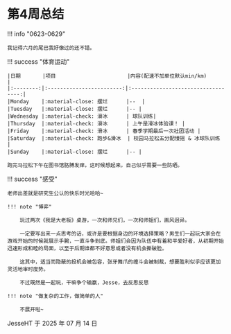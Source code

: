 # 第4周总结

!!! info "0623-0629"

    我记得六月的尾巴我好像过的还不错。
    
!!! success "体育运动"

    |日期       |项目                       |内容(配速不加单位默认min/km)           |
    |:--------:|:------------------------:|:----------------------------------:|
    |Monday    |:material-close: 摆烂      |--  |
    |Tuesday   |:material-close: 摆烂      |-- |
    |Wednesday |:material-check: 滑冰      | 球队训练|
    |Thursday  |:material-check: 滑冰      | 上午是滑冰体验课！ |
    |Friday    |:material-check: 滑冰      | 春季学期最后一次社团活动 |
    |Saturday  |:material-check: 跑步&滑冰  | 校园马拉松五分配慢摇 & 冰球队训练 |
    |Sunday    |:material-close: 摆烂      |-- |

    跑完马拉松下午在图书馆胳膊发痒，这时候想起来，自己似乎需要一些防晒。

!!! success "感受"

    老师出差就是研究生公认的快乐时光哈哈~

    !!! note "博弈"

        玩过两次《我是大老板》桌游，一次和师兄们，一次和师姐们，画风迥异。

        一定要写出来一点思考的话，或许是要根据身边的环境选择策略？男生们一起玩大家会在游戏开始的时候就展示手腕，一直斗争到底。师姐们会因为队伍中有着和平爱好者，从初期开始迅速形成和睦的局面，以至于后期谁都不好意思或者没有机会撕破脸。
        
        这其中，适当而隐蔽的投机会被包容，张牙舞爪的缠斗会被制裁，想要胜利似乎应该更加灵活地审时度势。

        不过既然是一起玩，干嘛争个输赢，Jesse，去反思反思

    !!! note "做复杂的工作，做简单的人"

        不展开啦~

JesseHT 于 2025 年 07 月 14 日